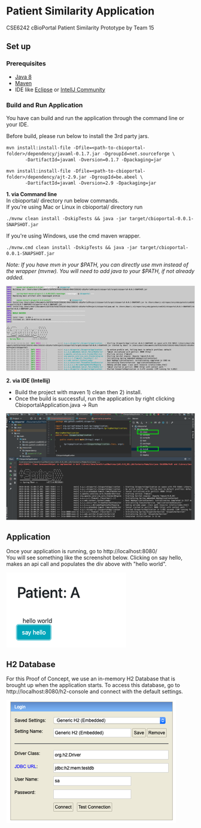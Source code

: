 # Patient Similarity Application

CSE6242 cBioPortal Patient Similarity Prototype by Team 15

## Set up

### Prerequisites
* [Java 8](https://www.java.com/en/download/help/download_options.xml)
* [Maven](https://maven.apache.org/install.html)
* IDE like [Eclipse](https://www.eclipse.org/downloads) or [IntellJ Community](https://www.jetbrains.com/idea/download)
 
### Build and Run Application

You have can build and run the application through the command line or your IDE.

Before build, please run below to install the 3rd party jars.
```
mvn install:install-file -Dfile=<path-to-cbioportal-folder>/dependency/javaml-0.1.7.jar -DgroupId=net.sourceforge \
       -DartifactId=javaml -Dversion=0.1.7 -Dpackaging=jar
```
```
mvn install:install-file -Dfile=<path-to-cbioportal-folder>/dependency/ajt-2.9.jar -DgroupId=be.abeel \
       -DartifactId=javaml -Dversion=2.9 -Dpackaging=jar
```

**1. via Command line**  
In cbioportal/ directory run below commands.  
If you're using Mac or Linux in cbioportal/ directory run  
```
./mvnw clean install -DskipTests && java -jar target/cbioportal-0.0.1-SNAPSHOT.jar
```
If you're using Windows, use the cmd maven wrapper.
```
./mvnw.cmd clean install -DskipTests && java -jar target/cbioportal-0.0.1-SNAPSHOT.jar
```
*Note: If you have mvn in your $PATH, you can directly use mvn instead of the wrapper (mvnw).
You will need to add java to your $PATH, if not already added.*

![command line build run](readme_img/cl_build_run.png)

**2. via IDE (Intellij)**

 - Build the project with maven 1) clean then 2) install.
 - Once the build is successful, run the application by right clicking CbioportalApplication.java -> Run

![intellij build run](readme_img/intellij_build_run.png)


## Application

Once your application is running, go to http://localhost:8080/   
You will see something like the screenshot below. Clicking on say hello, makes an api call and populates the div above with "hello world".

![hello world](readme_img/hello_world.png)

## H2 Database

For this Proof of Concept, we use an in-memory H2 Database that is brought up when the application starts. To access this database, go to http://localhost:8080/h2-console
and connect with the default settings.

![h2db](readme_img/h2db.png)


